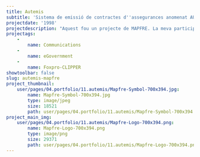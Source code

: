 ```yaml
---
title: Autemis
subtitle: 'Sistema de emissió de contractes d''assegurances anomenat AUTEMIS'
projectdate: '1998'
projectdescription: "Aquest fou un projecte de MAPFRE. La meva participació estava adscrita als serveis de comunicacions. Aquest serveis es divideixen en dos sistemes diferents: petició de dades des dels clients al servidor i sistema de distribució de versions. \r\nEl sistema de petició de dades empra un protocol d'aplicació específicament dissenyat per al client. \r\nLa part client del sistema es va modelar amb tècniques de programació orientada a objectes i va ser realitzat amb VisualFoxPro™, que era un requeriment del client. A més del protocol d'aplicació, i degut a les peculiaritats del FrontEnd de comunicacions del servidor central, fou necessari dissenyar un protocol en el nivell de sessió. Tant el disseny d'ambdós protocols, com la part client la vaig realitzar jo mateix. \r\nEl sistema de distribució de versions era més senzill, ja que feia servir una aplicació de transport implementat per una altra companyia. Només va caler implementar una aplicació d'administració, planificació i execució automàtic d'enviaments. "
projectags:
    -
        name: Communications
    -
        name: eGovernment
    -
        name: Foxpro-CLIPPER
showtoolbar: false
slug: autemis-mapfre
project_thumbnail:
    user/pages/04.portfolio/11.autemis/Mapfre-Symbol-700x394.jpg:
        name: Mapfre-Symbol-700x394.jpg
        type: image/jpeg
        size: 18521
        path: user/pages/04.portfolio/11.autemis/Mapfre-Symbol-700x394.jpg
project_main_img:
    user/pages/04.portfolio/11.autemis/Mapfre-Logo-700x394.png:
        name: Mapfre-Logo-700x394.png
        type: image/png
        size: 29371
        path: user/pages/04.portfolio/11.autemis/Mapfre-Logo-700x394.png
---
```


